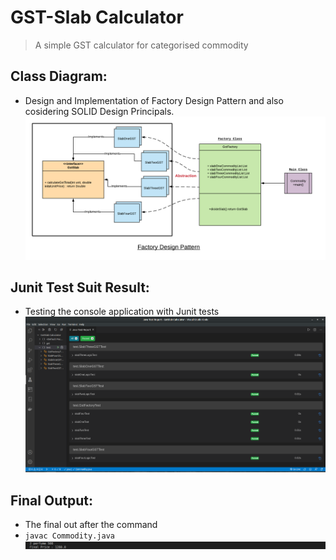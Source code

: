 # GST-Slab Calculator
> A simple GST calculator for categorised commodity

## Class Diagram:
- Design and Implementation of Factory Design Pattern and also cosidering SOLID Design Principals.
![class diagram of factory Design Pattern](https://github.com/ShreyasSubhedar/GstSlab-Calculator/blob/master/images/GST_Calculator.png)

## Junit Test Suit Result:
- Testing the console application with Junit tests
![Junit Test Suit](https://github.com/ShreyasSubhedar/GstSlab-Calculator/blob/master/images/Screenshot%20from%202020-07-09%2010-26-51.png)

## Final Output:
- The final out after the command 
- `javac Commodity.java` 
![class diagram of factory Design Pattern](https://github.com/ShreyasSubhedar/GstSlab-Calculator/blob/master/images/Screenshot%20from%202020-07-09%2010-29-33.png)
